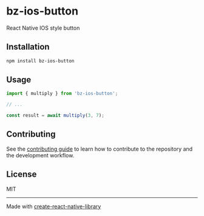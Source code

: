 # bz-ios-button

React Native IOS style button

## Installation

```sh
npm install bz-ios-button
```

## Usage

```js
import { multiply } from 'bz-ios-button';

// ...

const result = await multiply(3, 7);
```

## Contributing

See the [contributing guide](CONTRIBUTING.md) to learn how to contribute to the repository and the development workflow.

## License

MIT

---

Made with [create-react-native-library](https://github.com/callstack/react-native-builder-bob)
